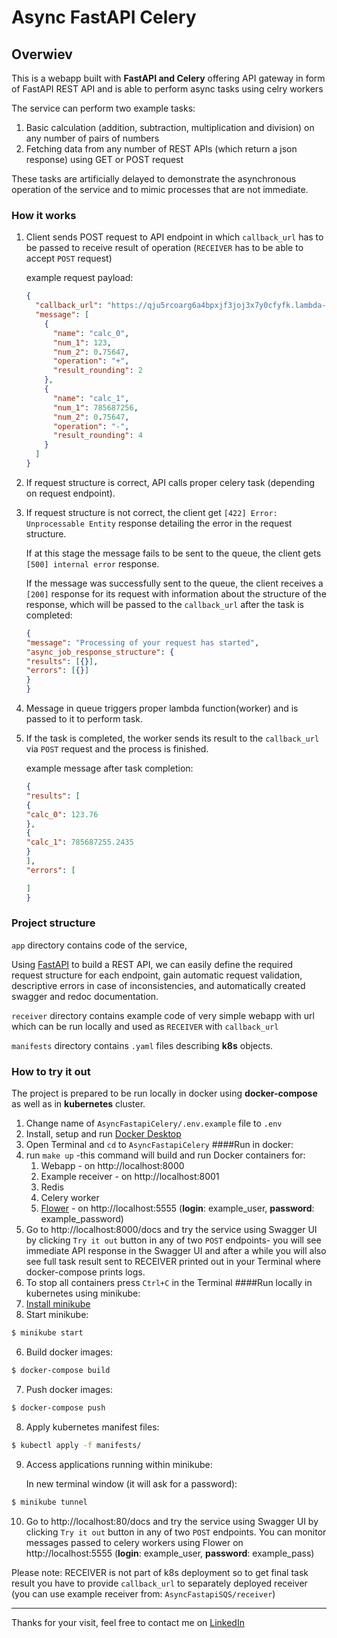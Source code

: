# Async FastAPI Celery

## Overwiev

This is a webapp built with **FastAPI and Celery** offering API gateway in form of FastAPI REST API 
and is able to perform async tasks using celry workers

The service can perform two example tasks:
1. Basic calculation (addition, subtraction, multiplication and division) on any number of pairs of numbers
2. Fetching data from any number of REST APIs (which return a json response) using GET or POST request

These tasks are artificially delayed to demonstrate the asynchronous operation of the service and to mimic processes that are not immediate.


### How it works

1. Client sends POST request to API endpoint in which `callback_url` has to be passed to receive result of operation (`RECEIVER` has to be able to accept `POST` request)
    
    example request payload: 
    ```json
    {
      "callback_url": "https://qju5rcoarg6a4bpxjf3joj3x7y0cfyfk.lambda-url.eu-west-1.on.aws/",
      "message": [
        {
          "name": "calc_0",
          "num_1": 123,
          "num_2": 0.75647,
          "operation": "+",
          "result_rounding": 2
        },
        {
          "name": "calc_1",
          "num_1": 785687256,
          "num_2": 0.75647,
          "operation": "-",
          "result_rounding": 4
        }
      ]
    }
    ```
2. If request structure is correct, API calls proper celery task
(depending on request endpoint).
4. If request structure is not correct, the client get `[422] Error: Unprocessable Entity` response detailing the error in the request structure.

   If at this stage the message fails to be sent to the queue, the client gets `[500] internal error` response.

   If the message was successfully sent to the queue, the client receives a `[200]` response 
for its request with information about the structure of the response,
which will be passed to the `callback_url` after the task is completed:

     ```json
    {
    "message": "Processing of your request has started",
    "async_job_response_structure": {
    "results": [{}],
    "errors": [{}]
   }
   }
    ```
5. Message in queue triggers proper lambda function(worker) and is passed to it to perform task.
6. If the task is completed, the worker sends its result to the `callback_url` via `POST` request and the process is finished.
    
   example message after task completion: 
    ```json
    {
   "results": [
   {
   "calc_0": 123.76
   },
    {
   "calc_1": 785687255.2435
   }
   ],
   "errors": [
   
   ]
   }
    ```
  

### Project structure
`app` directory contains code of the service,

Using [FastAPI](https://fastapi.tiangolo.com/) to build a REST API, we can easily define the required request structure for each endpoint,
gain automatic request validation, descriptive errors in case of inconsistencies,
and automatically created swagger and redoc documentation.

`receiver` directory contains example code of very simple webapp with url which can be run locally and used as `RECEIVER` with `callback_url`

`manifests` directory contains `.yaml` files describing **k8s** objects.

### How to try it out
The project is prepared to be run locally in docker using **docker-compose** as well as in **kubernetes** cluster.
1. Change name of `AsyncFastapiCelery/.env.example` file to `.env`
2. Install, setup and run [Docker Desktop](https://www.docker.com/)
3. Open Terminal and `cd` to `AsyncFastapiCelery`
####Run in docker:
4. run `make up` -this command will build and run Docker containers for:
   1. Webapp - on http://localhost:8000
   2. Example receiver - on http://localhost:8001
   3. Redis
   4. Celery worker
   5. [Flower](https://flower.readthedocs.io/en/latest/) - on http://localhost:5555 (**login**: example_user, **password**: example_password)
5. Go to http://localhost:8000/docs and try the service using Swagger UI by clicking `Try it out` button in any of two `POST` endpoints- you will see immediate API response in the Swagger UI and after a while you will also see full task result sent to RECEIVER printed out in your Terminal where docker-compose prints logs.
6. To stop all containers press `Ctrl+C` in the Terminal
####Run locally in kubernetes using minikube:
4. [Install minikube](https://minikube.sigs.k8s.io/docs/start/) 
5. Start minikube:
```bash
$ minikube start
```
6. Build docker images:
```bash
$ docker-compose build
```
7. Push docker images:
```bash
$ docker-compose push
```
8. Apply kubernetes manifest files:
```bash
$ kubectl apply -f manifests/
```
9. Access applications running within minikube: 

   In new terminal window (it will ask for a password):
```bash
$ minikube tunnel
```
10. Go to http://localhost:80/docs and try the service using Swagger UI by clicking `Try it out` button in any of two `POST` endpoints. You can monitor messages passed to celery workers using Flower on http://localhost:5555 (**login**: example_user, **password**: example_pass)

Please note: RECEIVER is not part of k8s deployment so to get final task result you have to provide `callback_url` to separately deployed receiver (you can use example receiver from: `AsyncFastapiSQS/receiver`)

<hr>

Thanks for your visit, feel free to contact me on [LinkedIn](https://www.linkedin.com/in/daniel-pyrzanowski-77503b251)